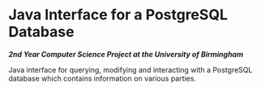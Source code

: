 # Java Interface for a PostgreSQL Database

***2nd Year Computer Science Project at the University of Birmingham***

Java interface for querying, modifying and interacting with a PostgreSQL database which contains information on various parties.
